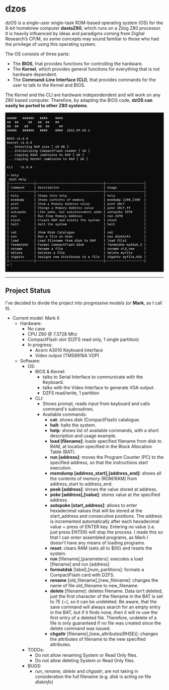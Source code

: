 # dzos

dzOS is a single-user single-task ROM-based operating system (OS) for the 8-bit homebrew computer **dastaZ80**, which runs on a Zilog Z80 processor. It is heavily influenced by ideas and paradigms coming from Digital Research’s CP/M, so some concepts may sound familiar to those who had the privilege of using this operating system.

The OS consists of three parts:

* The **BIOS**, that provides functions for controlling the hardware.
* The **Kernel**, which provides general functions for everything that is not hardware dependent.
* The **Command-Line Interface (CLI)**, that provides commands for the user to talk to the Kernel and BIOS.

The Kernel and the CLI are hardware independendent and will work on any Z80 based computer. Therefore, by adapting the BIOS code, **dzOS can easily be ported to other Z80 systems**.

![dzOS v2022.07.05.1](https://github.com/dasta400/dzOS/blob/MarkII/docs/dzOS.2022.07.05.1.png "dzOS v2022.07.05.1")

---

## Project Status

I've decided to divide the project into progressive models (or **Mark**, as I call it).

* Current model: Mark II
  * Hardware:
    * No case
    * CPU Z80 @ 7.3728 Mhz
    * CompactFlash slot (DZFS read only, 1 single partition)
    * In progress:
      * Acorn A3010 Keyboard interface
      * Video output (TMS9918A VDP)
  * Software:
    * OS:
      * BIOS & Kernel:
        * talks to Serial Interface to communicate with the Keyboard.
        * talks with the Video Interface to generate VGA output.
        * DZFS read/write, 1 partition
      * CLI:
        * Shows prompt, reads input from keyboard and calls command's subroutines.
        * Available commands:
          * **cat**: shows disk (CompactFlash) catalogue.
          * **halt**: halts the system.
          * **help**: shows list of available commands, with a short description and usage example.
          * **load [filename]**: loads specified filename from disk to RAM, at location specified in the Block Allocation Table (BAT).
          * **run [address]**: moves the Program Counter (PC) to the specified address, so that the instructions start execution.
          * **memdump [address_start],[address_end]**: shows all the contents of memory (ROM/RAM) from address_start to address_end.
          * **peek [address]**: shows the value stored at address.
          * **poke [address],[value]**: stores value at the specified address.
          * **autopoke [start_address]**: allows to enter hexadecimal values that will be stored at the start_address and consecutive positions. The address is incremented automatically after each hexadecimal value + press of ENTER key. Entering no value (i.e. just press ENTER) will stop the process. I made this so that I can enter assembled programs, as Mark I doesn't have any means of loading programs.
          * **reset**: clears RAM (sets all to $00) and resets the system.
          * **run** [filename],[parameters]: executes a load [filename] and run [address]
          * **formatdsk** [label],[num_partitions]: formats a CompactFlash card with DZFS.
          * **rename** [old_filename],[new_filename]: changes the name of file old_filename to new_filename.
          * **delete** [filename]: deletes filename. Data isn't deleted, just the first character of the filename in the BAT is set to 7E (~), so it can be undeleted. Be aware, that the save command will always search for an empty entry in the BAT, but if it finds none, then it will re-use the first entry of a deleted file. Therefore, undelete of a file is only guaranteed if no file was created since the delete command was issued.
          * **chgattr** [filename],[new_attributes(RHSE)]: changes the attributes of filename to the new specified attributes.
    * TODOs:
      * Do not allow renaming System or Read Only files.
      * Do not allow deleting System or Read Only files.
    * BUGS:
      * *run*, *rename*, *delete* and *chgaatr*, are not taking in consideration the full filename (e.g. *disk* is acting on file *diskinfo*)
